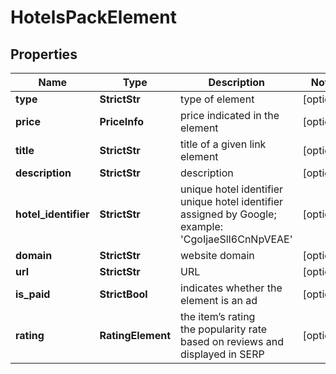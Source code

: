 # HotelsPackElement


## Properties

| Name | Type | Description | Notes |
|------------ | ------------- | ------------- | -------------|
**type** | **StrictStr** | type of element |[optional]|
**price** | **PriceInfo** | price indicated in the element |[optional]|
**title** | **StrictStr** | title of a given link element |[optional]|
**description** | **StrictStr** | description |[optional]|
**hotel_identifier** | **StrictStr** | unique hotel identifier<br>unique hotel identifier assigned by Google;<br>example: 'CgoIjaeSlI6CnNpVEAE' |[optional]|
**domain** | **StrictStr** | website domain |[optional]|
**url** | **StrictStr** | URL |[optional]|
**is_paid** | **StrictBool** | indicates whether the element is an ad |[optional]|
**rating** | **RatingElement** | the item’s rating <br>the popularity rate based on reviews and displayed in SERP |[optional]|
